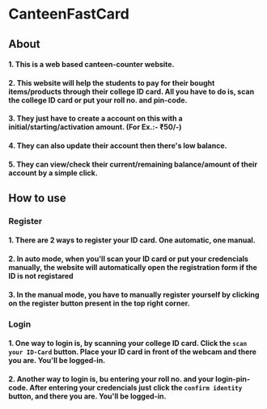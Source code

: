 # CanteenFastCard

## About

#### 1. This is a web based canteen-counter website.

#### 2. This website will help the students to pay for their bought items/products through their college ID card. All you have to do is, scan the college ID card or put your roll no. and pin-code.

#### 3. They just have to create a account on this with a initial/starting/activation amount. (For Ex.:- ₹50/-)

#### 4. They can also update their account then there's low balance.

#### 5. They can view/check their current/remaining balance/amount of their account by a simple click.


## How to use

### Register

#### 1. There are 2 ways to register your ID card. One automatic, one manual.

#### 2. In auto mode, when you'll scan your ID card or put your credencials manually, the website will automatically open the  registration form if the ID is not registared

#### 3. In the manual mode, you have to manually register yourself by clicking on the register button present in the top right corner.


### Login

#### 1. One way to login is, by scanning your college ID card. Click the `scan your ID-Card` button. Place your ID card in front of the webcam and there you are. You'll be logged-in.

#### 2. Another way to login is, bu entering your roll no. and your login-pin-code. After entering your credencials just click the `confirm identity` button, and there you are. You'll be logged-in.